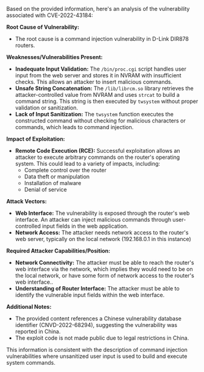 Based on the provided information, here's an analysis of the vulnerability associated with CVE-2022-43184:

**Root Cause of Vulnerability:**
- The root cause is a command injection vulnerability in D-Link DIR878 routers.

**Weaknesses/Vulnerabilities Present:**
- **Inadequate Input Validation:** The `/bin/proc.cgi` script handles user input from the web server and stores it in NVRAM with insufficient checks. This allows an attacker to insert malicious commands.
- **Unsafe String Concatenation:** The `/lib/librcm.so` library retrieves the attacker-controlled value from NVRAM and uses `strcat` to build a command string. This string is then executed by `twsystem` without proper validation or sanitization.
- **Lack of Input Sanitization:** The `twsystem` function executes the constructed command without checking for malicious characters or commands, which leads to command injection.

**Impact of Exploitation:**
- **Remote Code Execution (RCE):** Successful exploitation allows an attacker to execute arbitrary commands on the router's operating system. This could lead to a variety of impacts, including:
    - Complete control over the router
    - Data theft or manipulation
    - Installation of malware
    - Denial of service

**Attack Vectors:**
- **Web Interface:** The vulnerability is exposed through the router's web interface. An attacker can inject malicious commands through user-controlled input fields in the web application.
- **Network Access:** The attacker needs network access to the router's web server, typically on the local network (192.168.0.1 in this instance)

**Required Attacker Capabilities/Position:**
- **Network Connectivity:** The attacker must be able to reach the router's web interface via the network, which implies they would need to be on the local network, or have some form of network access to the router's web interface..
- **Understanding of Router Interface:** The attacker must be able to identify the vulnerable input fields within the web interface.

**Additional Notes:**
- The provided content references a Chinese vulnerability database identifier (CNVD-2022-68294), suggesting the vulnerability was reported in China.
- The exploit code is not made public due to legal restrictions in China.

This information is consistent with the description of command injection vulnerabilities where unsanitized user input is used to build and execute system commands.